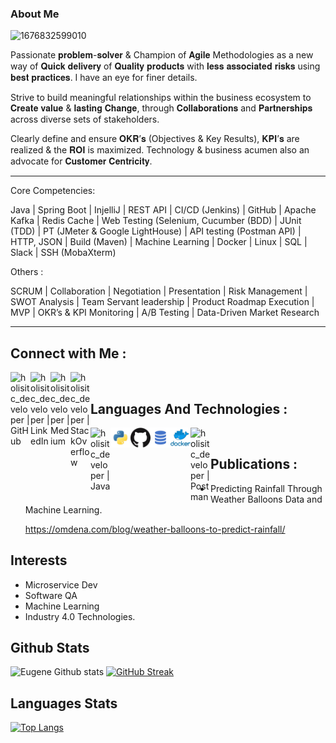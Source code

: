 ### About Me

![1676832599010](https://user-images.githubusercontent.com/70195777/229319128-f43918a6-194d-4b07-9db8-a438482f1a2f.jpg)

Passionate 𝐩𝐫𝐨𝐛𝐥𝐞𝐦-𝐬𝐨𝐥𝐯𝐞𝐫 & Champion of 𝐀𝐠𝐢𝐥𝐞 Methodologies as a new way of 𝐐𝐮𝐢𝐜𝐤 𝐝𝐞𝐥𝐢𝐯𝐞𝐫𝐲 of 𝐐𝐮𝐚𝐥𝐢𝐭𝐲 𝐩𝐫𝐨𝐝𝐮𝐜𝐭𝐬 with 𝐥𝐞𝐬𝐬 𝐚𝐬𝐬𝐨𝐜𝐢𝐚𝐭𝐞𝐝 𝐫𝐢𝐬𝐤𝐬 using 𝐛𝐞𝐬𝐭 𝐩𝐫𝐚𝐜𝐭𝐢𝐜𝐞𝐬. I have an eye for finer details. 

Strive to build meaningful relationships within the business ecosystem to 𝐂𝐫𝐞𝐚𝐭𝐞 𝐯𝐚𝐥𝐮𝐞 & 𝐥𝐚𝐬𝐭𝐢𝐧𝐠 𝐂𝐡𝐚𝐧𝐠𝐞, through 𝐂𝐨𝐥𝐥𝐚𝐛𝐨𝐫𝐚𝐭𝐢𝐨𝐧𝐬 and 𝐏𝐚𝐫𝐭𝐧𝐞𝐫𝐬𝐡𝐢𝐩𝐬 across diverse sets of stakeholders. 

Clearly define and ensure 𝐎𝐊𝐑’𝐬 (Objectives & Key Results), 𝐊𝐏𝐈’𝐬 are realized & the 𝐑𝐎𝐈 is maximized. Technology & business acumen also an advocate for 𝐂𝐮𝐬𝐭𝐨𝐦𝐞𝐫 𝐂𝐞𝐧𝐭𝐫𝐢𝐜𝐢𝐭𝐲.

 _ _ _ _ _ _ _ _ _ _ _ _ _ _ _ _ _ _ _ _ _ _ _ _ _

Core Competencies:

Java | Spring Boot | InjelliJ | REST API | CI/CD (Jenkins) | GitHub | Apache Kafka | Redis Cache | Web Testing (Selenium, Cucumber (BDD) | JUnit (TDD) | PT (JMeter & Google LightHouse) | API testing (Postman API) | HTTP, JSON | Build (Maven) | Machine Learning | Docker | Linux | SQL | Slack | SSH (MobaXterm)

Others :

SCRUM | Collaboration | Negotiation | Presentation | Risk Management | SWOT Analysis | Team Servant leadership | Product Roadmap Execution | MVP | OKR’s & KPI Monitoring | A/B Testing | Data-Driven Market Research 

_ _ _ _ _ _ _ _ _ _ _ _ _ _ _ _ _ _ _ _ _ _ _ _ _

## Connect with Me :
<a href ="https://github.com/EugeneGitonga" >
<img align="left" alt="holisitc_developer | GitHub" width="32px" src="https://cdn.jsdelivr.net/npm/simple-icons@v3/icons/github.svg"/>
</a>
<a href ="https://www.linkedin.com/mwlite/in/eugene-gitonga-b29730163" >
<img align="left" alt="holisitc_developer | LinkedIn" width="32px" src="https://cdn.jsdelivr.net/npm/simple-icons@v3/icons/linkedin.svg" />
</a>
<a href ="https://medium.com/@eugenegitongamuiru" >
<img align="left" alt="holisitc_developer | Medium" width="32px" src="https://cdn.jsdelivr.net/npm/simple-icons@v3/icons/medium.svg"/>
</a>
<a href ="https://stackoverflow.com/users/19410384/eugene-gitonga?tab=profile" >
<img align="left" alt="holisitc_developer | StackOverflow" width="32px" src="https://cdn.jsdelivr.net/npm/simple-icons@v3/icons/stackoverflow.svg"/>
</a>

<br/>

## Languages And Technologies :
<img align="left" alt="holisitc_developer | Java" width="32px" src="https://cdn.jsdelivr.net/npm/simple-icons@v3/icons/java.svg"/>
<img align="left" alt="python" width="32px" src="https://raw.githubusercontent.com/github/explore/80688e429a7d4ef2fca1e82350fe8e3517d3494d/topics/python/python.png" />
<img align="left" alt="GitHub" width="32px" src="https://raw.githubusercontent.com/github/explore/78df643247d429f6cc873026c0622819ad797942/topics/github/github.png" />
<img align="left" alt="SQL" width="32px" src="https://raw.githubusercontent.com/github/explore/80688e429a7d4ef2fca1e82350fe8e3517d3494d/topics/sql/sql.png" />
<img align="left" alt="Docker" width="32px" src="https://raw.githubusercontent.com/github/explore/80688e429a7d4ef2fca1e82350fe8e3517d3494d/topics/docker/docker.png" />
<img align="left" alt="holisitc_developer | Postman" width="32px" src="https://cdn.jsdelivr.net/npm/simple-icons@v3/icons/postman.svg"/>
<br/>

## Publications :
* Predicting Rainfall Through Weather Balloons Data and Machine Learning.
  
  https://omdena.com/blog/weather-balloons-to-predict-rainfall/ 

## Interests
*  Microservice Dev
*  Software QA
*  Machine Learning
*  Industry 4.0 Technologies.

## Github Stats
![Eugene Github stats](https://github-readme-stats.vercel.app/api?username=EugeneGitonga&show_icons=true&theme=radical)
[![GitHub Streak](http://github-readme-streak-stats.herokuapp.com?user=EugeneGitonga&theme=dark&background=000000)](https://git.io/streak-stats)

## Languages Stats
[![Top Langs](https://github-readme-stats.vercel.app/api/top-langs/?username=EugeneGitonga&layout=compact&theme=vision-friendly-dark)](https://github.com/hackster254/github-readme-stats)
